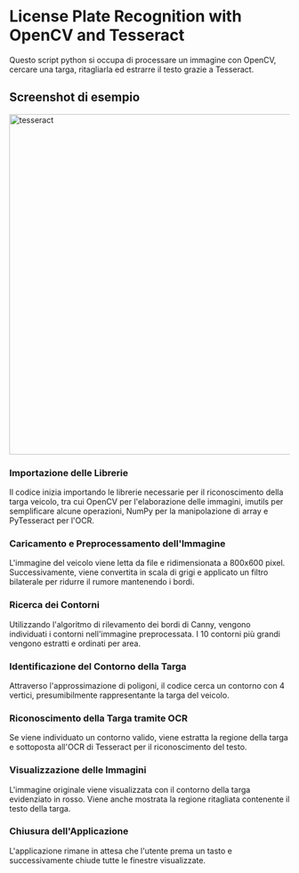 # License Plate Recognition with OpenCV and Tesseract
Questo script python si occupa di processare un immagine con OpenCV, cercare una targa, ritagliarla ed estrarre il testo grazie a Tesseract.

## Screenshot di esempio
<img width="612" alt="tesseract" src="https://github.com/davpirelli/License-Plate-Recognition-with-OpenCV-Tesseract/assets/6840116/2efaa18d-190d-41bd-8913-fcfaed2b6d93">

### Importazione delle Librerie
Il codice inizia importando le librerie necessarie per il riconoscimento della targa veicolo, tra cui OpenCV per l'elaborazione delle immagini, imutils per semplificare alcune operazioni, NumPy per la manipolazione di array e PyTesseract per l'OCR.

### Caricamento e Preprocessamento dell'Immagine
L'immagine del veicolo viene letta da file e ridimensionata a 800x600 pixel. Successivamente, viene convertita in scala di grigi e applicato un filtro bilaterale per ridurre il rumore mantenendo i bordi.

### Ricerca dei Contorni
Utilizzando l'algoritmo di rilevamento dei bordi di Canny, vengono individuati i contorni nell'immagine preprocessata. I 10 contorni più grandi vengono estratti e ordinati per area.

### Identificazione del Contorno della Targa
Attraverso l'approssimazione di poligoni, il codice cerca un contorno con 4 vertici, presumibilmente rappresentante la targa del veicolo.

### Riconoscimento della Targa tramite OCR
Se viene individuato un contorno valido, viene estratta la regione della targa e sottoposta all'OCR di Tesseract per il riconoscimento del testo.

### Visualizzazione delle Immagini
L'immagine originale viene visualizzata con il contorno della targa evidenziato in rosso. Viene anche mostrata la regione ritagliata contenente il testo della targa.

### Chiusura dell'Applicazione
L'applicazione rimane in attesa che l'utente prema un tasto e successivamente chiude tutte le finestre visualizzate.

